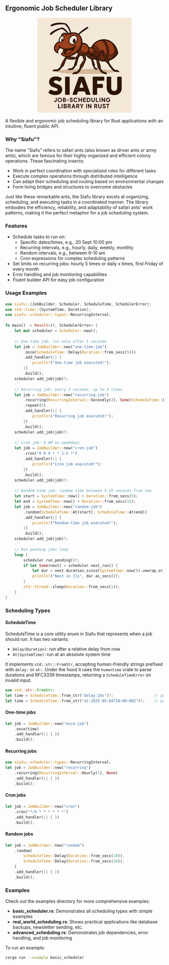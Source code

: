 ## Ergonomic Job Scheduler Library

<p align="center">
  <img src="siafu.png" alt="Siafu (Safari Ants)" width="300">
</p>

A flexible and ergonomic job scheduling library for Rust applications with an intuitive, fluent public API.

### Why "Siafu"?

The name "Siafu" refers to safari ants (also known as driver ants or army ants), which are famous for their highly organized and efficient colony operations. These fascinating insects:

- Work in perfect coordination with specialized roles for different tasks
- Execute complex operations through distributed intelligence
- Can adapt their scheduling and routing based on environmental changes
- Form living bridges and structures to overcome obstacles

Just like these remarkable ants, the Siafu library excels at organizing, scheduling, and executing tasks in a coordinated manner. The library embodies the efficiency, reliability, and adaptability of safari ants' work patterns, making it the perfect metaphor for a job scheduling system.

### Features

- Schedule tasks to run on:
  - Specific dates/times, e.g., 20 Sept 10:00 pm
  - Recurring intervals, e.g., hourly, daily, weekly, monthly
  - Random intervals, e.g., between 9-10 am
  - Cron expressions for complex scheduling patterns
- Set limits on recurring jobs: hourly 5 times or daily x times, first Friday of every month
- Error handling and job monitoring capabilities
- Fluent builder API for easy job configuration

### Usage Examples

```rust
use siafu::{JobBuilder, Scheduler, ScheduleTime, SchedulerError};
use std::time::{SystemTime, Duration};
use siafu::scheduler::types::RecurringInterval;

fn main() -> Result<(), SchedulerError> {
    let mut scheduler = Scheduler::new();

    // One-time job: run once after 5 seconds
    let job = JobBuilder::new("one-time-job")
        .once(ScheduleTime::Delay(Duration::from_secs(5)))
        .add_handler(|| {
            println!("One-time job executed!");
        })
        .build();
    scheduler.add_job(job)?;

    // Recurring job: every 3 seconds, up to 5 times
    let job = JobBuilder::new("recurring-job")
        .recurring(RecurringInterval::Secondly(3), Some(ScheduleTime::Delay(Duration::from_secs(3))))
        .repeat(5)
        .add_handler(|| {
            println!("Recurring job executed!");
        })
        .build();
    scheduler.add_job(job)?;

    // Cron job: 9 AM on weekdays
    let job = JobBuilder::new("cron-job")
        .cron("0 0 9 * * 1-5 *")
        .add_handler(|| {
            println!("Cron job executed!");
        })
        .build();
    scheduler.add_job(job)?;

    // Random-time job: random time between 5-15 seconds from now
    let start = SystemTime::now() + Duration::from_secs(5);
    let end = SystemTime::now() + Duration::from_secs(15);
    let job = JobBuilder::new("random-job")
        .random(ScheduleTime::At(start), ScheduleTime::At(end))
        .add_handler(|| {
            println!("Random-time job executed!");
        })
        .build();
    scheduler.add_job(job)?;

    // Run pending jobs loop
    loop {
        scheduler.run_pending()?;
        if let Some(next) = scheduler.next_run() {
            let dur = next.duration_since(SystemTime::now()).unwrap_or_default();
            println!("Next in {}s", dur.as_secs());
        }
        std::thread::sleep(Duration::from_secs(1));
    }
}
```

### Scheduling Types

#### ScheduleTime

ScheduleTime is a core utility enum in Siafu that represents when a job should run. It has two variants:
- `Delay(Duration)`: run after a relative delay from now
- `At(SystemTime)`: run at an absolute system time

It implements `std::str::FromStr`, accepting human-friendly strings prefixed with `delay:` or `at:`. Under the hood it uses the `humantime` crate to parse durations and RFC3339 timestamps, returning a `ScheduleTimeError` on invalid input.

```rust
use std::str::FromStr;
let time = ScheduleTime::from_str("delay:10s")?;                  // parses "10s" as a Duration
let time = ScheduleTime::from_str("at:2025-05-04T10:00:00Z")?;    // parses RFC3339 timestamp
```

#### One-time jobs

```rust
let job = JobBuilder::new("once-job")
    .once(time)
    .add_handler(|| { })
    .build();
```

#### Recurring jobs

```rust
use siafu::scheduler::types::RecurringInterval;
let job = JobBuilder::new("recurring")
    .recurring(RecurringInterval::Hourly(1), None)
    .add_handler(|| { })
    .build();
```

#### Cron jobs

```rust
let job = JobBuilder::new("cron")
    .cron("*/5 * * * * * *")
    .add_handler(|| { })
    .build();
```

#### Random jobs

```rust
let job = JobBuilder::new("random")
    .random(
        ScheduleTime::Delay(Duration::from_secs(10)),
        ScheduleTime::Delay(Duration::from_secs(20)),
    )
    .add_handler(|| { })
    .build();
```

### Examples

Check out the examples directory for more comprehensive examples:

- **basic_scheduler.rs**: Demonstrates all scheduling types with simple examples
- **real_world_scheduling.rs**: Shows practical applications like database backups, newsletter sending, etc.
- **advanced_scheduling.rs**: Demonstrates job dependencies, error handling, and job monitoring

To run an example:

```bash
cargo run --example basic_scheduler
```